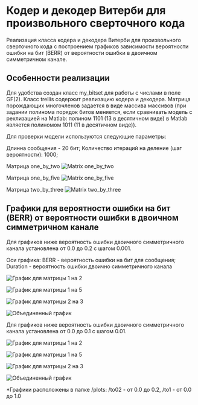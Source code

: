 
# Кодер и декодер Витерби для произвольного сверточного кода

Реализация класса кодера и декодера Витерби для произвольного сверточного кода с построением графиков зависимости вероятности ошибки на бит (BERR) от вероятности ошибки в двоичном симметричном канале.


## Особенности реализации

Для удобства создан класс my_bitset для работы с числами в поле GF(2).
Класс trellis содержит реализацию кодера и декодера.
Матрица порождающих многочленов задается в виде массива массивов (при задании полинома порядок битов меняется, если сравнивать модель с реклизацией на Matlab: полином 1101 (13 в десятичном виде) в Matlab является полиномом 1011 (11 в десятичном виде)).

Для проверки модели используются следующие параметры:

Длинна сообщения - 20 бит;
Количество итераций на деление (шаг вероятности): 1000;

Матрица one_by_two
![Matrix one_by_two](https://github.com/disabel1a/viterbi/blob/main/images/m1by2.jpg)

Матрица one_by_five
![Matrix one_by_five](https://github.com/disabel1a/viterbi/blob/main/images/m1by5.jpg)

Матрица two_by_three
![Matrix two_by_three](https://github.com/disabel1a/viterbi/blob/main/images/m2by3.jpg)

## Графики для вероятности ошибки на бит (BERR) от вероятности ошибки в двоичном симметричном канале

Для графиков ниже вероятность ошибки двоичного симметричного канала установлена от 0.0 до 0.2 с шагом 0.001.

Оси графика:
BERR - вероятность ошибки на бит для сообщения;
Duration - вероятность ошибки двоично симметричного канала

![График для матрицы 1 на 2](https://github.com/disabel1a/viterbi/blob/main/plots/to02/one_by_two.png)

![График для матрицы 1 на 5](https://github.com/disabel1a/viterbi/blob/main/plots/to02/one_by_five.png)

![График для матрицы 2 на 3](https://github.com/disabel1a/viterbi/blob/main/plots/to02/two_by_three.png)

![Объединенный график](https://github.com/disabel1a/viterbi/blob/main/plots/to02/united.png)

Для графиков ниже вероятность ошибки двоичного симметричного канала установлена от 0.0 до 0.1 с шагом 0.01.

![График для матрицы 1 на 2](https://github.com/disabel1a/viterbi/blob/main/plots/to1/one_by_two.png)

![График для матрицы 1 на 5](https://github.com/disabel1a/viterbi/blob/main/plots/to1/one_by_five.png)

![График для матрицы 2 на 3](https://github.com/disabel1a/viterbi/blob/main/plots/to1/two_by_three.png)

![Объединенный график](https://github.com/disabel1a/viterbi/blob/main/plots/to1/united.png)

*Графики расположены в папке /plots: /to02 - от 0.0 до 0.2, /to1 - от 0.0 до 1.0
